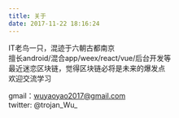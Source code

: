 ```yaml
---
title: 关于
date: 2017-11-22 18:16:24
---
```


IT老鸟一只，混迹于六朝古都南京    
擅长android/混合app/weex/react/vue/后台开发等  
最近迷恋区块链，觉得区块链必将是未来的爆发点  
欢迎交流学习

gmail：wuyaoyao2017@gmail.com		
twitter: @trojan_Wu_		
